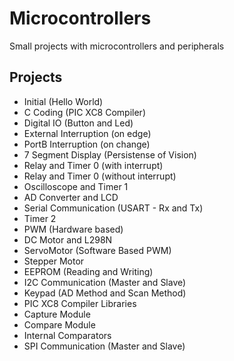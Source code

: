# Microcontrollers
Small projects with microcontrollers and peripherals

## Projects

- Initial (Hello World)
- C Coding (PIC XC8 Compiler)
- Digital IO (Button and Led)
- External Interruption (on edge)
- PortB Interruption (on change)
- 7 Segment Display (Persistense of Vision)
- Relay and Timer 0 (with interrupt)
- Relay and Timer 0 (without interrupt)
- Oscilloscope and Timer 1
- AD Converter and LCD
- Serial Communication (USART - Rx and Tx)
- Timer 2
- PWM (Hardware based)
- DC Motor and L298N
- ServoMotor (Software Based PWM)
- Stepper Motor
- EEPROM (Reading and Writing)
- I2C Communication (Master and Slave)
- Keypad (AD Method and Scan Method)
- PIC XC8 Compiler Libraries
- Capture Module
- Compare Module
- Internal Comparators
- SPI Communication (Master and Slave)
